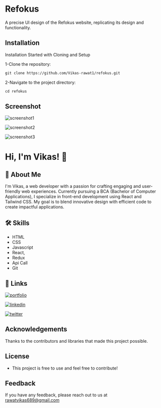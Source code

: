 # Refokus

A precise UI design of the Refokus website, replicating its design and functionality.
## Installation

Installation Started with Cloning and Setup

1-Clone the repository:
````markdown
git clone https://github.com/Vikas-rawat1/refokus.git
````

2-Navigate to the project directory:
````markdown
cd refokus
````
## Screenshot 
![screenshot1](https://github.com/user-attachments/assets/3ac69880-04d7-49f3-8d2b-63dcba0da648)

![screenshot2](https://github.com/user-attachments/assets/8eb54c7b-0833-44f1-ba40-c6d5f96d1067)

![screenshot3](https://github.com/user-attachments/assets/3dbbae1f-9886-4f5b-9dd7-cd0b33320f70)


# Hi, I'm Vikas! 👋


## 🚀 About Me
I'm Vikas, a web developer with a passion for crafting engaging and user-friendly web experiences. Currently pursuing a BCA (Bachelor of Computer Applications), I specialize in front-end development using React and Tailwind CSS. My goal is to blend innovative design with efficient code to create impactful applications.
## 🛠 Skills
- HTML
- CSS
- Javascript
- React,
- Redux
- Api Call
- Git


## 🔗 Links

[![portfolio](https://img.shields.io/badge/my_portfolio-000?style=for-the-badge&logo=ko-fi&logoColor=white)](https://vikasrawatportfolio.netlify.app/)

[![linkedin](https://img.shields.io/badge/linkedin-0A66C2?style=for-the-badge&logo=linkedin&logoColor=white)](https://www.linkedin.com/in/vikas-rawat1/)

[![twitter](https://img.shields.io/badge/twitter-1DA1F2?style=for-the-badge&logo=twitter&logoColor=white)](https://twitter.com/)



## Acknowledgements
Thanks to the contributors and libraries that made this project possible.


## License
- This project is free to use and feel free to contribute!
## Feedback

If you have any feedback, please reach out to us at rawatvikas689@gmail.com

